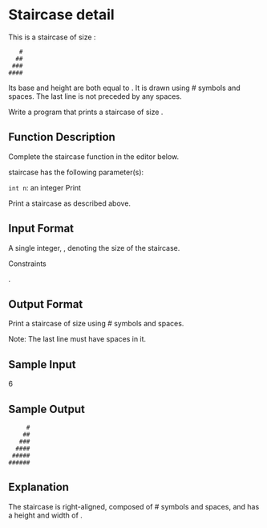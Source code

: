 # Staircase detail

This is a staircase of size :
```
   #
  ##
 ###
####
```
Its base and height are both equal to . It is drawn using # symbols and spaces. The last line is not preceded by any spaces.

Write a program that prints a staircase of size .

## Function Description

Complete the staircase function in the editor below.

staircase has the following parameter(s):

`int n`: an integer
Print

Print a staircase as described above.

## Input Format

A single integer, , denoting the size of the staircase.

Constraints

 .

## Output Format

Print a staircase of size  using # symbols and spaces.

Note: The last line must have  spaces in it.

## Sample Input

6 
## Sample Output
```
     #
    ##
   ###
  ####
 #####
######
```
## Explanation

The staircase is right-aligned, composed of # symbols and spaces, and has a height and width of .